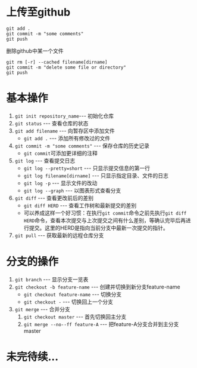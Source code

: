 # 上传至github

```
git add .
git commit -m "some comments"
git push
```
删除github中某一个文件
```
git rm [-r] --cached filename[dirname]
git commit -m "delete some file or directory"
git push
```

# 基本操作

1. `git init repository_name`--- 初始化仓库
2. `git status` --- 查看仓库的状态
3. `git add filename` --- 向暂存区中添加文件
	- `git add .` --- 添加所有修改过的文件
4. `git commit -m "some comments"` --- 保存仓库的历史记录
	- `git commit`可添加更详细的注释
5. `git log` --- 查看提交日志
	- `git log --pretty=short` --- 只显示提交信息的第一行
	- `git log filename[dirname]` --- 只显示指定目录、文件的日志
	- `git log -p` --- 显示文件的改动
	- `git log --graph` --- 以图表形式查看分支
6. `git diff` --- 查看更改前后的差别
	- `git diff HERD` --- 查看工作树和最新提交的差别
	- 可以养成这样一个好习惯：在执行`git commit`命令之前先执行`git diff HERD`命令，查看本次提交与上次提交之间有什么差别，等确认完毕后再进行提交。这里的HERD是指向当前分支中最新一次提交的指针。
7. `git pull` --- 获取最新的远程仓库分支



# 分支的操作

1. `git branch` --- 显示分支一览表
2. `git checkout -b feature-name` --- 创建并切换到新分支feature-name
	- `git checkout feature-name` --- 切换分支
	- `git checkout -` --- 切换回上一个分支
3. `git merge` --- 合并分支
	1. `git checkout master` --- 首先切换回主分支
	2. `git merge --no--ff feature-A` --- 把feature-A分支合并到主分支master

# 未完待续...

